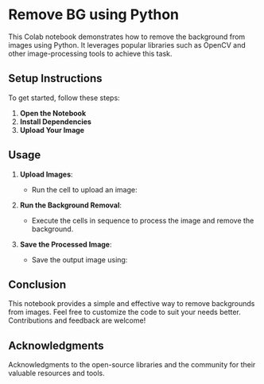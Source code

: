 # Remove BG using Python
This Colab notebook demonstrates how to remove the background from images using Python. It leverages popular libraries such as OpenCV and other image-processing tools to achieve this task. 

## Setup Instructions
To get started, follow these steps:
1. **Open the Notebook**
2. **Install Dependencies**
3. **Upload Your Image**

## Usage
1. **Upload Images**: 
    - Run the cell to upload an image:

2. **Run the Background Removal**:
    - Execute the cells in sequence to process the image and remove the background. 

3. **Save the Processed Image**:
    - Save the output image using:

## Conclusion
This notebook provides a simple and effective way to remove backgrounds from images. Feel free to customize the code to suit your needs better. Contributions and feedback are welcome!

## Acknowledgments
Acknowledgments to the open-source libraries and the community for their valuable resources and tools.

  
